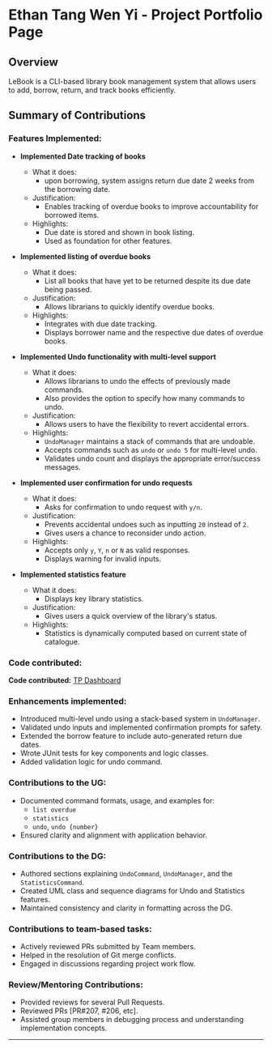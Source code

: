 # Ethan Tang Wen Yi - Project Portfolio Page

## Overview

LeBook is a CLI-based library book management system that allows users to
add, borrow, return, and track books efficiently.

## Summary of Contributions

### Features Implemented:

- **Implemented Date tracking of books**
  - What it does:
    - upon borrowing, system assigns return due date 2 weeks from the borrowing date.
  - Justification:
    - Enables tracking of overdue books to improve accountability for borrowed items.
  - Highlights:
    - Due date is stored and shown in book listing.
    - Used as foundation for other features.

- **Implemented listing of overdue books**
  - What it does:
    - List all books that have yet to be returned despite its due date being passed.
  - Justification:
    - Allows librarians to quickly identify overdue books.
  - Highlights:
    - Integrates with due date tracking.
    - Displays borrower name and the respective due dates of overdue books.

<div style="page-break-after: always;"></div>

- **Implemented Undo functionality with multi-level support**
  - What it does:
    - Allows librarians to undo the effects of previously made commands.
    - Also provides the option to specify how many commands to undo.
  - Justification:
    - Allows users to have the flexibility to revert accidental errors.
  - Highlights:
    - `UndoManager` maintains a stack of commands that are undoable.
    - Accepts commands such as `undo` or `undo 5` for multi-level undo.
    - Validates undo count and displays the appropriate error/success messages.

- **Implemented user confirmation for undo requests**
  - What it does:
    - Asks for confirmation to undo request with `y/n`.
  - Justification:
    - Prevents accidental undoes such as inputting `20` instead of `2`.
    - Gives users a chance to reconsider undo action.
  - Highlights:
    - Accepts only `y`, `Y`, `n` or `N` as valid responses.
    - Displays warning for invalid inputs.

- **Implemented statistics feature**
  - What it does:
    - Displays key library statistics.
  - Justification:
    - Gives users a quick overview of the library's status.
  - Highlights:
    - Statistics is dynamically computed based on current state of catalogue.

### Code contributed:

**Code contributed:** [TP Dashboard](https://nus-cs2113-ay2425s2.github.io/tp-dashboard/?search=&sort=groupTitle&sortWithin=title&timeframe=commit&mergegroup=&groupSelect=groupByRepos&breakdown=true&checkedFileTypes=docs~functional-code~test-code~other&since=2025-02-21&tabOpen=true&tabType=authorship&tabAuthor=eth4n22&tabRepo=AY2425S2-CS2113-T13-3%2Ftp%5Bmaster%5D&authorshipIsMergeGroup=false&authorshipFileTypes=docs~functional-code~test-code&authorshipIsBinaryFileTypeChecked=false&authorshipIsIgnoredFilesChecked=false)

### Enhancements implemented:

- Introduced multi-level undo using a stack-based system in `UndoManager`.
- Validated undo inputs and implemented confirmation prompts for safety.
- Extended the borrow feature to include auto-generated return due dates.
- Wrote JUnit tests for key components and logic classes.
- Added validation logic for undo command.

### Contributions to the UG:

- Documented command formats, usage, and examples for:
  - `list overdue`
  - `statistics`
  - `undo`, `undo {number}`
- Ensured clarity and alignment with application behavior.

### Contributions to the DG:

- Authored sections explaining `UndoCommand`, `UndoManager`, and the `StatisticsCommand`.
- Created UML class and sequence diagrams for Undo and Statistics features.
- Maintained consistency and clarity in formatting across the DG.

### Contributions to team-based tasks:

- Actively reviewed PRs submitted by Team members.
- Helped in the resolution of Git merge conflicts.
- Engaged in discussions regarding project work flow.

### Review/Mentoring Contributions:

- Provided reviews for several Pull Requests.
- Reviewed PRs [PR#207, #206, etc].
- Assisted group members in debugging process and understanding implementation concepts.
---
